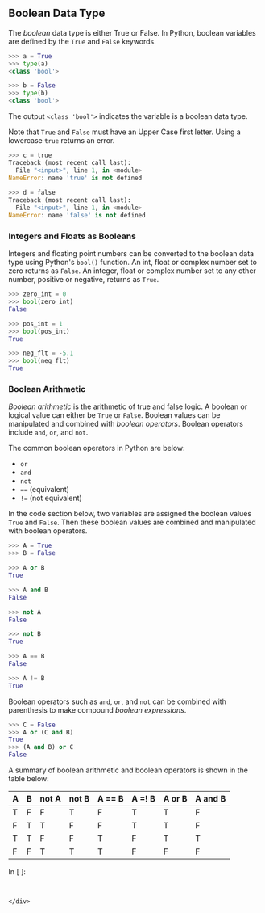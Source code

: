 
## Boolean Data Type
The _boolean_ data type is either True or False. In Python, boolean variables are defined by the ```True``` and ```False``` keywords. 

```python
>>> a = True
>>> type(a)
<class 'bool'>

>>> b = False
>>> type(b)
<class 'bool'>
```

The output ```<class 'bool'>``` indicates the variable is a boolean data type.

Note that ```True``` and ```False``` must have an Upper Case first letter. Using a lowercase ```true``` returns an error.

```python
>>> c = true
Traceback (most recent call last):
  File "<input>", line 1, in <module>
NameError: name 'true' is not defined
   
>>> d = false
Traceback (most recent call last):
  File "<input>", line 1, in <module>
NameError: name 'false' is not defined
```
### Integers and Floats as Booleans

Integers and floating point numbers can be converted to the boolean data type using Python's ```bool()``` function. An int, float or complex number set to zero returns as ```False```. An integer, float or complex number set to any other number, positive or negative, returns as ```True```.

```python
>>> zero_int = 0
>>> bool(zero_int)
False
```

```python
>>> pos_int = 1
>>> bool(pos_int)
True
```

```python
>>> neg_flt = -5.1
>>> bool(neg_flt)
True
```
### Boolean Arithmetic

_Boolean arithmetic_ is the arithmetic of true and false logic. A boolean or logical value can either be ```True``` or ```False```.  Boolean values can be manipulated and combined with _boolean operators_. Boolean operators include ```and```, ```or```, and ```not```.

The common boolean operators in Python are below:

 * ```or```
 * ```and```
 * ```not```
 * ```==``` (equivalent)
 * ```!=``` (not equivalent)

In the code section below, two variables are assigned the boolean values ```True``` and ```False```. Then these boolean values are combined and manipulated with boolean operators.


```python
>>> A = True
>>> B = False
```

```python
>>> A or B
True
```

```python
>>> A and B
False
```

```python
>>> not A
False
```

```python
>>> not B
True
```

```python
>>> A == B
False
```

```python
>>> A != B
True
```

Boolean operators such as ```and```, ```or```, and ```not``` can be combined with parenthesis to make compound _boolean expressions_. 

```python
>>> C = False
>>> A or (C and B)
True
>>> (A and B) or C
False
```
A summary of boolean arithmetic and boolean operators is shown in the table below:

| A | B | not A | not B | A == B | A =! B | A or B | A and B |
| --- | --- | --- | --- | --- | --- | --- | --- |
| T   |   F |   F |   T |   F |   T |   T |   F |
| F   |   T |   T |   F |   F |   T |   T |   F |
| T   |   T |   F |   F |   T |   F |   T |   T |
| F   |   F |   T |   T |   T |   F |   F |   F |
<div class="cell border-box-sizing code_cell rendered">
<div class="input">
<div class="prompt input_prompt">In&nbsp;[&nbsp;]:</div>
<div class="inner_cell">
    <div class="input_area">
<div class=" highlight hl-ipython3"><pre><span></span> 
</pre></div>

    </div>
</div>
</div>

</div>
 

